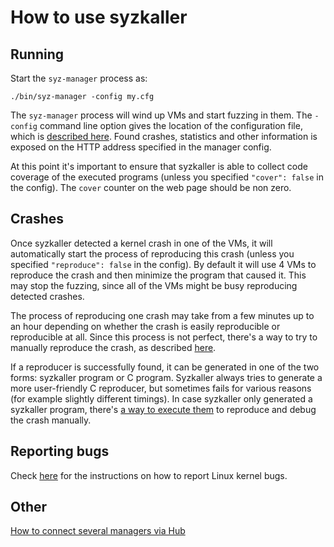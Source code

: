 # How to use syzkaller

## Running

Start the `syz-manager` process as:
```
./bin/syz-manager -config my.cfg
```

The `syz-manager` process will wind up VMs and start fuzzing in them.
The `-config` command line option gives the location of the configuration file, which is [described here](configuration.md).
Found crashes, statistics and other information is exposed on the HTTP address specified in the manager config.

At this point it's important to ensure that syzkaller is able to collect code coverage of the executed programs (unless you specified `"cover": false` in the config).
The `cover` counter on the web page should be non zero.

## Crashes

Once syzkaller detected a kernel crash in one of the VMs, it will automatically start the process of reproducing this crash (unless you specified `"reproduce": false` in the config).
By default it will use 4 VMs to reproduce the crash and then minimize the program that caused it.
This may stop the fuzzing, since all of the VMs might be busy reproducing detected crashes.

The process of reproducing one crash may take from a few minutes up to an hour depending on whether the crash is easily reproducible or reproducible at all.
Since this process is not perfect, there's a way to try to manually reproduce the crash, as described [here](reproducing_crashes.md).

If a reproducer is successfully found, it can be generated in one of the two forms: syzkaller program or C program.
Syzkaller always tries to generate a more user-friendly C reproducer, but sometimes fails for various reasons (for example slightly different timings).
In case syzkaller only generated a syzkaller program, there's [a way to execute them](reproducing_crashes.md) to reproduce and debug the crash manually.

## Reporting bugs

Check [here](linux_kernel_reporting_bugs.md) for the instructions on how to report Linux kernel bugs.

## Other

[How to connect several managers via Hub](connecting_several_managers.md)
